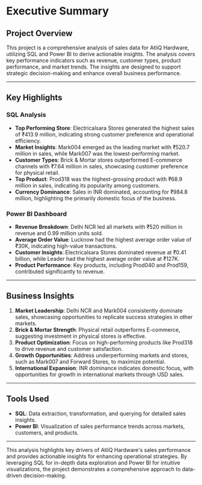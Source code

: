 # Executive Summary

## Project Overview
This project is a comprehensive analysis of sales data for AtliQ Hardware, utilizing SQL and Power BI to derive actionable insights. The analysis covers key performance indicators such as revenue, customer types, product performance, and market trends. The insights are designed to support strategic decision-making and enhance overall business performance.

---

## Key Highlights

### **SQL Analysis**
- **Top Performing Store**: Electricalsara Stores generated the highest sales of ₹413.9 million, indicating strong customer preference and operational efficiency.
- **Market Insights**: Mark004 emerged as the leading market with ₹520.7 million in sales, while Mark007 was the lowest-performing market.
- **Customer Types**: Brick & Mortar stores outperformed E-commerce channels with ₹7.64 million in sales, showcasing customer preference for physical retail.
- **Top Product**: Prod318 was the highest-grossing product with ₹68.9 million in sales, indicating its popularity among customers.
- **Currency Dominance**: Sales in INR dominated, accounting for ₹984.8 million, highlighting the primarily domestic focus of the business.

### **Power BI Dashboard**
- **Revenue Breakdown**: Delhi NCR led all markets with ₹520 million in revenue and 0.99 million units sold.
- **Average Order Value**: Lucknow had the highest average order value of ₹30K, indicating high-value transactions.
- **Customer Insights**: Electricalsara Stores dominated revenue at ₹0.41 billion, while Leader had the highest average order value at ₹127K.
- **Product Performance**: Key products, including Prod040 and Prod159, contributed significantly to revenue.

---

## Business Insights
1. **Market Leadership**: Delhi NCR and Mark004 consistently dominate sales, showcasing opportunities to replicate success strategies in other markets.
2. **Brick & Mortar Strength**: Physical retail outperforms E-commerce, suggesting investment in physical stores is effective.
3. **Product Optimization**: Focus on high-performing products like Prod318 to drive revenue and customer satisfaction.
4. **Growth Opportunities**: Address underperforming markets and stores, such as Mark007 and Forward Stores, to maximize potential.
5. **International Expansion**: INR dominance indicates domestic focus, with opportunities for growth in international markets through USD sales.

---

## Tools Used
- **SQL**: Data extraction, transformation, and querying for detailed sales insights.
- **Power BI**: Visualization of sales performance trends across markets, customers, and products.

---

This analysis highlights key drivers of AtliQ Hardware's sales performance and provides actionable insights for enhancing operational strategies. By leveraging SQL for in-depth data exploration and Power BI for intuitive visualizations, the project demonstrates a comprehensive approach to data-driven decision-making.
